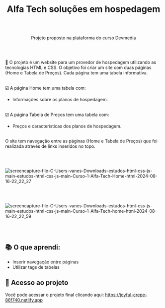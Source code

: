 
  <h1 align="center">Alfa Tech soluções em hospedagem</h1><br><br>

  <p align="center">Projeto proposto na plataforma do curso Devmedia</p><br><br>

  <p>🚀 O projeto é um website para um provedor de hospedagem  utilizando as tecnologias HTML e CSS. O objetivo foi criar um site com duas páginas (Home e 
 Tabela de Preços). 
Cada página tem uma tabela informativa.<br><br>
    
:ballot_box_with_check:   A página Home tem uma tabela com:

- Informações sobre os planos de hospedagem.<br><br>

:ballot_box_with_check:  A página Tabela de Preços tem uma tabela com:

- Preços e características dos planos de hospedagem.<br><br>

O site tem navegação entre as páginas (Home e Tabela de Preços) que foi realizada através de links inseridos no topo. 
</p><br><br>

![screencapture-file-C-Users-vanes-Downloads-estudos-html-css-js-main-estudos-html-css-js-main-Curso-1-Alfa-Tech-Home-html-2024-08-16-22_22_27](https://github.com/user-attachments/assets/77d51f76-f1b7-48e9-8f52-f3ba8dd4c72f)

<br>
<br>


![screencapture-file-C-Users-vanes-Downloads-estudos-html-css-js-main-estudos-html-css-js-main-Curso-1-Alfa-Tech-home-html-2024-08-16-22_22_59](https://github.com/user-attachments/assets/a1bfa051-df50-4714-873d-93add20af26f)

<br>
<br>

## :books: O que aprendi:

- Inserir navegação entre páginas
- Utilizar tags de tabelas

 ## :link: Acesso ao projeto

 Você pode acessar o projeto final clicando aqui: https://joyful-crepe-86f740.netlify.app




